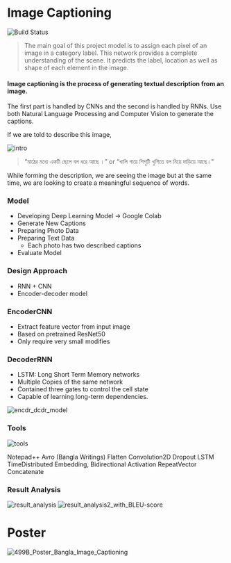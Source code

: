 # Image Captioning
![Build Status](https://travis-ci.org/joemccann/dillinger.svg?branch=master)

>The main goal of this project model is to assign each pixel of an image in a category label. This network provides a complete understanding of the scene. It predicts the label, location as well as shape of each element in the image. 

#### Image captioning is the process of generating textual description from an image.
The first part is handled by CNNs and the second is handled by RNNs. Use both Natural Language Processing and Computer Vision to generate the captions.

If we are told to describe this image,

![intro](https://user-images.githubusercontent.com/30392912/150976529-ae642f1a-14f6-49a0-9b49-1e778c8ae134.png)
>“মাঠের মধ্যে একটি ছেলে বল ধরে আছে ।” or “খালি গায়ে শিশুটি খুশিতে বল নিয়ে দাড়িয়ে আছে।"

While forming the description, we are seeing the image but at the same time, we are looking to create a meaningful sequence of words.

### Model
- Developing Deep Learning Model  -> Google Colab
- Generate New Captions
- Preparing Photo Data
- Preparing Text Data
	- Each photo has two described captions
- Evaluate Model

### Design Approach
- RNN + CNN
- Encoder-decoder model

### EncoderCNN
- Extract feature vector from input image
- Based on pretrained ResNet50
- Only require very small modifies
### DecoderRNN
- LSTM: Long Short Term Memory networks
- Multiple Copies of the same network
- Contained three gates to control the cell state
- Capable of learning long-term dependencies.

![encdr_dcdr_model](https://user-images.githubusercontent.com/30392912/150977998-eeef9d94-9562-4105-9c4b-6ec007b0e19a.png)

### Tools
![tools](https://user-images.githubusercontent.com/30392912/150977964-100257a7-9eed-4572-b3be-bf7fcc7c8312.png)

Notepad++
Avro (Bangla Writings)
Flatten
Convolution2D
Dropout
LSTM
TimeDistributed
Embedding, Bidirectional
Activation
RepeatVector
Concatenate
### Result Analysis
![result_analysis](https://user-images.githubusercontent.com/30392912/150978502-71a08dbc-6956-49e3-8942-5586212588d7.png)
![result_analysis2_with_BLEU-score](https://user-images.githubusercontent.com/30392912/150978518-85cfa309-8b94-4d19-bd6e-c4d1ccc075bf.png)

# Poster
![499B_Poster_Bangla_Image_Captioning](https://user-images.githubusercontent.com/30392912/150978544-91324bfa-fed8-4ed9-a5ea-e9b9104e03b1.png)

